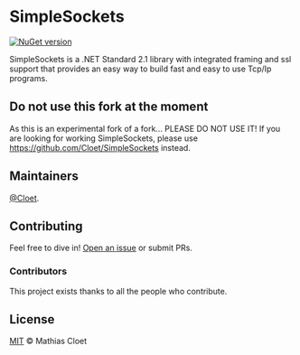 # SimpleSockets
[![NuGet version](https://badge.fury.io/nu/SimpleSockets.svg)](https://badge.fury.io/nu/SimpleSockets)

SimpleSockets is a .NET Standard 2.1 library with integrated framing and ssl support that provides an easy way to build fast and easy to use Tcp/Ip programs.

## Do not use this fork at the moment

As this is an experimental fork of a fork... PLEASE DO NOT USE IT!
If you are looking for working SimpleSockets, please use https://github.com/Cloet/SimpleSockets instead.

## Maintainers

[@Cloet](https://github.com/Cloet).

## Contributing

Feel free to dive in! [Open an issue](https://github.com/Cloet/SimpleSockets/issues) or submit PRs.

### Contributors

This project exists thanks to all the people who contribute. 



## License

[MIT](LICENSE) © Mathias Cloet
